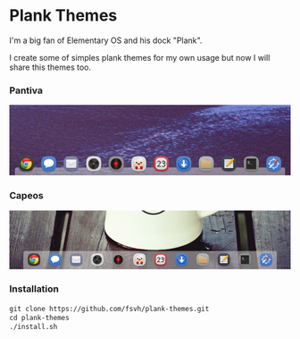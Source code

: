 Plank Themes
============

I'm a big fan of Elementary OS and his dock "Plank".

I create some of simples plank themes for my own usage but now I will share this themes too.

### Pantiva 

![Texte alternatif](https://raw.githubusercontent.com/bokehlicia/preview-images/master/Pantiva.png "Pantiva")

### Capeos 

![Texte alternatif](https://raw.githubusercontent.com/bokehlicia/preview-images/master/Capeos.png "Pantiva")

### Installation

```
git clone https://github.com/fsvh/plank-themes.git
cd plank-themes
./install.sh
```


